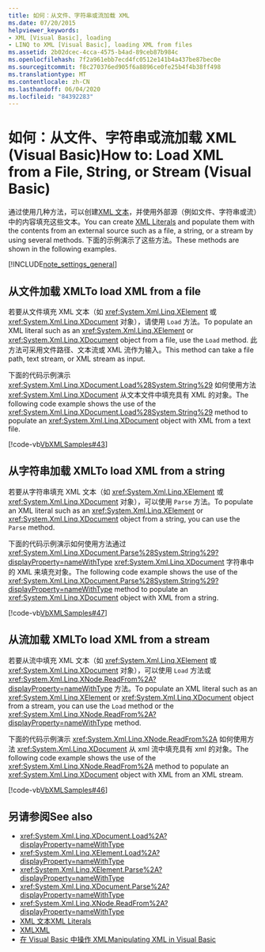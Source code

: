 ```yaml
---
title: 如何：从文件、字符串或流加载 XML
ms.date: 07/20/2015
helpviewer_keywords:
- XML [Visual Basic], loading
- LINQ to XML [Visual Basic], loading XML from files
ms.assetid: 2b02dcec-4cca-4575-b4ad-89ceb87b984c
ms.openlocfilehash: 7f2a961ebb7ecd4fc0512e141b4a437be87bec0e
ms.sourcegitcommit: f8c270376ed905f6a8896ce0fe25b4f4b38ff498
ms.translationtype: MT
ms.contentlocale: zh-CN
ms.lasthandoff: 06/04/2020
ms.locfileid: "84392283"
---
```

# <a name="how-to-load-xml-from-a-file-string-or-stream-visual-basic"></a><span data-ttu-id="048b6-102">如何：从文件、字符串或流加载 XML (Visual Basic)</span><span class="sxs-lookup"><span data-stu-id="048b6-102">How to: Load XML from a File, String, or Stream (Visual Basic)</span></span>

<span data-ttu-id="048b6-103">通过使用几种方法，可以创建[XML 文本](../../../language-reference/xml-literals/index.md)，并使用外部源（例如文件、字符串或流）中的内容填充这些文本。</span><span class="sxs-lookup"><span data-stu-id="048b6-103">You can create [XML Literals](../../../language-reference/xml-literals/index.md) and populate them with the contents from an external source such as a file, a string, or a stream by using several methods.</span></span> <span data-ttu-id="048b6-104">下面的示例演示了这些方法。</span><span class="sxs-lookup"><span data-stu-id="048b6-104">These methods are shown in the following examples.</span></span>

[!INCLUDE[note_settings_general](~/includes/note-settings-general-md.md)]

## <a name="to-load-xml-from-a-file"></a><span data-ttu-id="048b6-105">从文件加载 XML</span><span class="sxs-lookup"><span data-stu-id="048b6-105">To load XML from a file</span></span>

<span data-ttu-id="048b6-106">若要从文件填充 XML 文本（如 <xref:System.Xml.Linq.XElement> 或 <xref:System.Xml.Linq.XDocument> 对象），请使用 `Load` 方法。</span><span class="sxs-lookup"><span data-stu-id="048b6-106">To populate an XML literal such as an <xref:System.Xml.Linq.XElement> or <xref:System.Xml.Linq.XDocument> object from a file, use the `Load` method.</span></span> <span data-ttu-id="048b6-107">此方法可采用文件路径、文本流或 XML 流作为输入。</span><span class="sxs-lookup"><span data-stu-id="048b6-107">This method can take a file path, text stream, or XML stream as input.</span></span>

<span data-ttu-id="048b6-108">下面的代码示例演示 <xref:System.Xml.Linq.XDocument.Load%28System.String%29> 如何使用方法 <xref:System.Xml.Linq.XDocument> 从文本文件中填充具有 XML 的对象。</span><span class="sxs-lookup"><span data-stu-id="048b6-108">The following code example shows the use of the <xref:System.Xml.Linq.XDocument.Load%28System.String%29> method to populate an <xref:System.Xml.Linq.XDocument> object with XML from a text file.</span></span>

[!code-vb[VbXMLSamples#43](~/samples/snippets/visualbasic/VS_Snippets_VBCSharp/VbXMLSamples/VB/XMLSamples15.vb#43)]

## <a name="to-load-xml-from-a-string"></a><span data-ttu-id="048b6-109">从字符串加载 XML</span><span class="sxs-lookup"><span data-stu-id="048b6-109">To load XML from a string</span></span>

<span data-ttu-id="048b6-110">若要从字符串填充 XML 文本（如 <xref:System.Xml.Linq.XElement> 或 <xref:System.Xml.Linq.XDocument> 对象），可以使用 `Parse` 方法。</span><span class="sxs-lookup"><span data-stu-id="048b6-110">To populate an XML literal such as an <xref:System.Xml.Linq.XElement> or <xref:System.Xml.Linq.XDocument> object from a string, you can use the `Parse` method.</span></span>

<span data-ttu-id="048b6-111">下面的代码示例演示如何使用方法通过 <xref:System.Xml.Linq.XDocument.Parse%28System.String%29?displayProperty=nameWithType> <xref:System.Xml.Linq.XDocument> 字符串中的 XML 来填充对象。</span><span class="sxs-lookup"><span data-stu-id="048b6-111">The following code example shows the use of the <xref:System.Xml.Linq.XDocument.Parse%28System.String%29?displayProperty=nameWithType> method to populate an <xref:System.Xml.Linq.XDocument> object with XML from a string.</span></span>

[!code-vb[VbXMLSamples#47](~/samples/snippets/visualbasic/VS_Snippets_VBCSharp/VbXMLSamples/VB/XMLSamples15.vb#47)]

## <a name="to-load-xml-from-a-stream"></a><span data-ttu-id="048b6-112">从流加载 XML</span><span class="sxs-lookup"><span data-stu-id="048b6-112">To load XML from a stream</span></span>

<span data-ttu-id="048b6-113">若要从流中填充 XML 文本（如 <xref:System.Xml.Linq.XElement> 或 <xref:System.Xml.Linq.XDocument> 对象），可以使用 `Load` 方法或 <xref:System.Xml.Linq.XNode.ReadFrom%2A?displayProperty=nameWithType> 方法。</span><span class="sxs-lookup"><span data-stu-id="048b6-113">To populate an XML literal such as an <xref:System.Xml.Linq.XElement> or <xref:System.Xml.Linq.XDocument> object from a stream, you can use the `Load` method or the <xref:System.Xml.Linq.XNode.ReadFrom%2A?displayProperty=nameWithType> method.</span></span>

<span data-ttu-id="048b6-114">下面的代码示例演示 <xref:System.Xml.Linq.XNode.ReadFrom%2A> 如何使用方法 <xref:System.Xml.Linq.XDocument> 从 xml 流中填充具有 xml 的对象。</span><span class="sxs-lookup"><span data-stu-id="048b6-114">The following code example shows the use of the <xref:System.Xml.Linq.XNode.ReadFrom%2A> method to populate an <xref:System.Xml.Linq.XDocument> object with XML from an XML stream.</span></span>

[!code-vb[VbXMLSamples#46](~/samples/snippets/visualbasic/VS_Snippets_VBCSharp/VbXMLSamples/VB/XMLSamples15.vb#46)]

## <a name="see-also"></a><span data-ttu-id="048b6-115">另请参阅</span><span class="sxs-lookup"><span data-stu-id="048b6-115">See also</span></span>

- <xref:System.Xml.Linq.XDocument.Load%2A?displayProperty=nameWithType>
- <xref:System.Xml.Linq.XElement.Load%2A?displayProperty=nameWithType>
- <xref:System.Xml.Linq.XElement.Parse%2A?displayProperty=nameWithType>
- <xref:System.Xml.Linq.XDocument.Parse%2A?displayProperty=nameWithType>
- <xref:System.Xml.Linq.XNode.ReadFrom%2A?displayProperty=nameWithType>
- [<span data-ttu-id="048b6-116">XML 文本</span><span class="sxs-lookup"><span data-stu-id="048b6-116">XML Literals</span></span>](../../../language-reference/xml-literals/index.md)
- [<span data-ttu-id="048b6-117">XML</span><span class="sxs-lookup"><span data-stu-id="048b6-117">XML</span></span>](index.md)
- [<span data-ttu-id="048b6-118">在 Visual Basic 中操作 XML</span><span class="sxs-lookup"><span data-stu-id="048b6-118">Manipulating XML in Visual Basic</span></span>](manipulating-xml.md)
